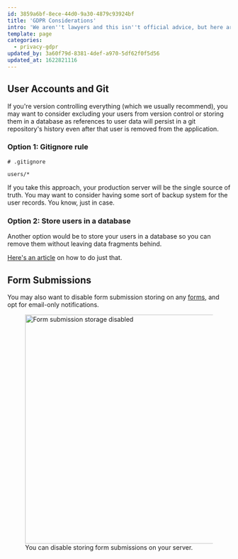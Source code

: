 ```yaml
---
id: 3859a6bf-8ece-44d0-9a30-4879c93924bf
title: 'GDPR Considerations'
intro: 'We aren''t lawyers and this isn''t official advice, but here are some things to consider if you need to comply with [GDPR](https://en.wikipedia.org/wiki/General_Data_Protection_Regulation).'
template: page
categories:
  - privacy-gdpr
updated_by: 3a60f79d-8381-4def-a970-5df62f0f5d56
updated_at: 1622821116
---
```

## User Accounts and Git

If you're version controlling everything (which we usually recommend), you may want to consider excluding your users from version control or storing them in a database as references to user data will persist in a git repository's history even after that user is removed from the application.

### Option 1: Gitignore rule

```git
# .gitignore

users/*
```

If you take this approach, your production server will be the single source of truth. You may want to consider having some sort of backup system for the user records. You know, just in case.

### Option 2: Store users in a database

Another option would be to store your users in a database so you can remove them without leaving data fragments behind.

[Here's an article](/knowledge-base/storing-users-in-a-database) on how to do just that.


## Form Submissions

You may also want to disable form submission storing on any [forms](/forms), and opt for email-only notifications.

<figure>
    <img src="/img/knowledge-base/form-disable-store-submissions.png" alt="Form submission storage disabled" width="516">
    <figcaption>You can disable storing form submissions on your server.</figcaption>
</figure>
